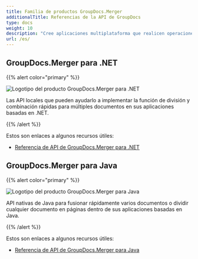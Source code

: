 ```yaml
---
title: Familia de productos GroupDocs.Merger
additionalTitle: Referencias de la API de GroupDocs
type: docs
weight: 10
description: "Cree aplicaciones multiplataforma que realicen operaciones, como fusionar, dividir, barajar, intercambiar, recortar, eliminar páginas, diapositivas y diagramas de formatos admitidos"
url: /es/
---
```


## GroupDocs.Merger para .NET

{{% alert color="primary" %}} 

![Logotipo del producto GroupDocs.Merger para .NET](../gdocs_net.png)

Las API locales que pueden ayudarlo a implementar la función de división y combinación rápidas para múltiples documentos en sus aplicaciones basadas en .NET.

{{% /alert %}} 

Estos son enlaces a algunos recursos útiles:

- [Referencia de API de GroupDocs.Merger para .NET](/merger/es/net/)


## GroupDocs.Merger para Java

{{% alert color="primary" %}}

![Logotipo del producto GroupDocs.Merger para Java](../gdocs_java.png)

API nativas de Java para fusionar rápidamente varios documentos o dividir cualquier documento en páginas dentro de sus aplicaciones basadas en Java.

{{% /alert %}}

Estos son enlaces a algunos recursos útiles:

- [Referencia de API de GroupDocs.Merger para Java](/merger/java/)
